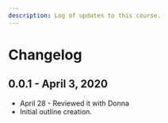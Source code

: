 ```yaml
---
description: Log of updates to this course.
---
```


# Changelog

## 0.0.1 - April 3, 2020

* April 28 - Reviewed it with Donna
* Initial outline creation.



